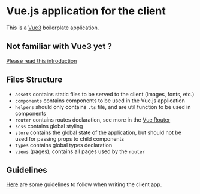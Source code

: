 # Vue.js application for the client
This is a [Vue3](https://vuejs.org/) boilerplate application.

## Not familiar with Vue3 yet ?
[Please read this introduction](https://v3.vuejs.org/guide/migration/introduction.html)

## Files Structure
* `assets` contains static files to be served to the client (images, fonts, etc.)
* `components` contains components to be used in the Vue.js application
* `helpers` should only contains `.ts` file, and are util function to be used in components
* `router` contains routes declaration, see more in the [Vue Router](https://router.vuejs.org/)
* `scss` contains global styling
* `store` contains the global state of the application, but should not be used for passing props to child components
* `types` contains global types declaration
* `views` (pages), contains all pages used by the `router`

## Guidelines
[Here](./guidelines.md) are some guidelines to follow when writing the client app.